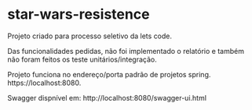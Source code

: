 # star-wars-resistence

Projeto criado para processo seletivo da lets code.

Das funcionalidades pedidas, não foi implementado o relatório e também não foram feitos os teste unitários/integração.

Projeto funciona no endereço/porta padrão de projetos spring. https://localhost:8080.

Swagger dispnível em: http://localhost:8080/swagger-ui.html
